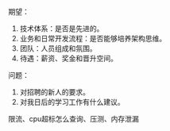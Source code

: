 期望：
1. 技术体系：是否是先进的。
2. 业务和日常开发流程：是否能够培养架构思维。
3. 团队：人员组成和氛围。
4. 待遇：薪资、奖金和晋升空间。

问题：
1. 对招聘的新人的要求。
2. 对我日后的学习工作有什么建议。

限流、cpu超标怎么查询、压测、内存泄漏